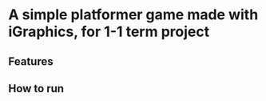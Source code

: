 # A simple platformer game made with iGraphics, for 1-1 term project

## Features
<!-- TODO: List the features of the game -->

## How to run

<!-- TODO: Add instructions to run the game -->